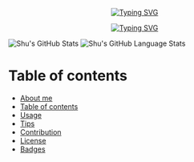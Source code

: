 <p align="center">
    <a href="https://git.io/typing-svg"><img src="https://readme-typing-svg.demolab.com?font=Fira+Code&weight=500&size=26&duration=1222&pause=1000&color=9575E2&center=true&vCenter=true&repeat=false&width=435&lines=Thomas+Chu" alt="Typing SVG" /></a>
</p>

<p align="center">
    <a href="https://git.io/typing-svg"><img src="https://readme-typing-svg.demolab.com?font=Fira+Code&pause=1000&color=9575E2&center=true&vCenter=false&width=435&lines=Passionate+student+in+Data+Science+;Currently+pursuing+studies+in+AI;Always+learning+new+things" alt="Typing SVG" /></a>
</p>

<!-- https://readme-typing-svg.demolab.com/demo/ -->

![Shu's GitHub Stats](https://github-readme-stats.vercel.app/api/?username=GitGudShu&count_private=true&theme=shades-of-purple&showicons=true) 
![Shu's GitHub Language Stats](https://github-readme-stats.vercel.app/api/top-langs/?username=GitGudShu&langs_count=12&theme=shades-of-purple&layout=compact)

# Table of contents
- [About me](#markdown-badges)
- [Table of contents](#table-of-contents)
- [Usage](#usage)
- [Tips](#tips)
- [Contribution](#contribution)
- [License](#license)
- [Badges](#badges)